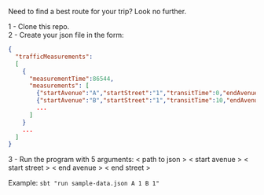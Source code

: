 Need to find a best route for your trip? Look no further.

1 - Clone this repo.\
2 - Create your json file in the form:
````json
{
  "trafficMeasurements":
  [
    {
      "measurementTime":86544,
      "measurements": [
        {"startAvenue":"A","startStreet":"1","transitTime":0,"endAvenue":"B","endStreet":"1"},
        {"startAvenue":"B","startStreet":"1","transitTime":10,"endAvenue":"C","endStreet":"1"}
        ...
      ]
    }
    ...
  ]
}

````
3 - Run the program with 5 arguments: < path to json > < start avenue > < start street > < end avenue > < end street >

Example: ```sbt "run sample-data.json A 1 B 1"```
